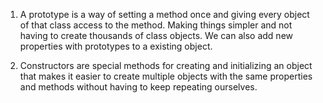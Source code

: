 1) A prototype is a way of setting a method once and giving every object of that class access to the method. Making things simpler and not having to create thousands of class objects. We can also add new properties with prototypes to a existing object.

2) Constructors are special methods for creating and initializing an object that makes it easier to create multiple objects with the same properties and methods without having to keep repeating ourselves.

